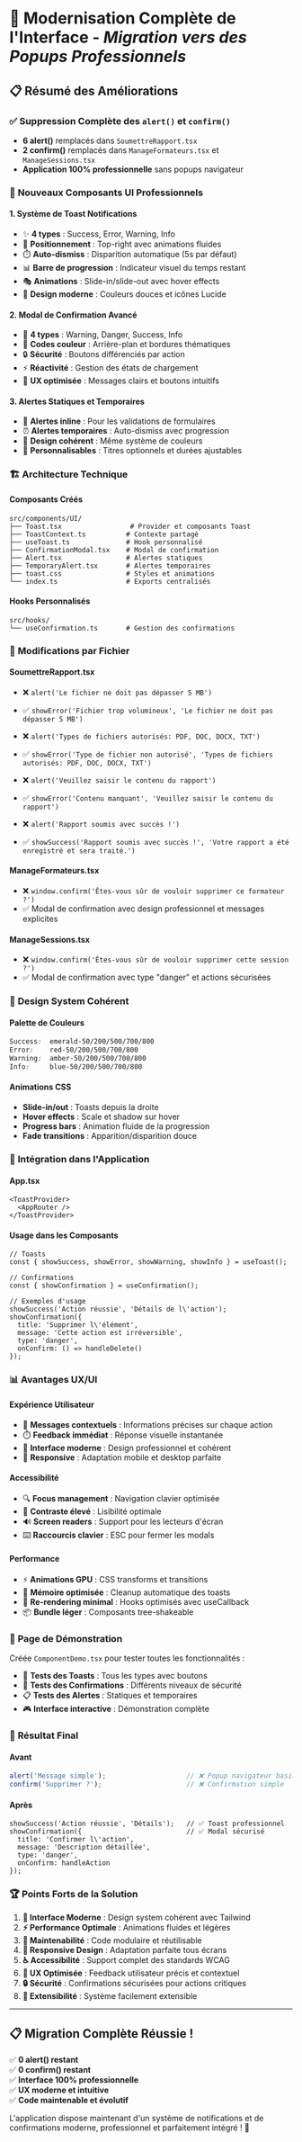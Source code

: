 # 🎉 **Modernisation Complète de l'Interface** - *Migration vers des Popups Professionnels*

## 📋 **Résumé des Améliorations**

### ✅ **Suppression Complète des `alert()` et `confirm()`**
- **6 alert()** remplacés dans `SoumettreRapport.tsx`
- **2 confirm()** remplacés dans `ManageFormateurs.tsx` et `ManageSessions.tsx`
- **Application 100% professionnelle** sans popups navigateur

### 🎨 **Nouveaux Composants UI Professionnels**

#### **1. Système de Toast Notifications**
- ✨ **4 types** : Success, Error, Warning, Info
- 🎯 **Positionnement** : Top-right avec animations fluides
- ⏱️ **Auto-dismiss** : Disparition automatique (5s par défaut)
- 📊 **Barre de progression** : Indicateur visuel du temps restant
- 🎭 **Animations** : Slide-in/slide-out avec hover effects
- 🎨 **Design moderne** : Couleurs douces et icônes Lucide

#### **2. Modal de Confirmation Avancé**
- 🔔 **4 types** : Warning, Danger, Success, Info
- 🎨 **Codes couleur** : Arrière-plan et bordures thématiques
- 🔒 **Sécurité** : Boutons différenciés par action
- ⚡ **Réactivité** : Gestion des états de chargement
- 🎯 **UX optimisée** : Messages clairs et boutons intuitifs

#### **3. Alertes Statiques et Temporaires**
- 📌 **Alertes inline** : Pour les validations de formulaires
- ⏰ **Alertes temporaires** : Auto-dismiss avec progression
- 🎨 **Design cohérent** : Même système de couleurs
- 🔧 **Personnalisables** : Titres optionnels et durées ajustables

### 🏗️ **Architecture Technique**

#### **Composants Créés**
```
src/components/UI/
├── Toast.tsx                 # Provider et composants Toast
├── ToastContext.ts          # Contexte partagé
├── useToast.ts              # Hook personnalisé
├── ConfirmationModal.tsx    # Modal de confirmation
├── Alert.tsx                # Alertes statiques
├── TemporaryAlert.tsx       # Alertes temporaires
├── toast.css                # Styles et animations
└── index.ts                 # Exports centralisés
```

#### **Hooks Personnalisés**
```
src/hooks/
└── useConfirmation.ts       # Gestion des confirmations
```

### 📝 **Modifications par Fichier**

#### **SoumettreRapport.tsx**
- ❌ `alert('Le fichier ne doit pas dépasser 5 MB')`
- ✅ `showError('Fichier trop volumineux', 'Le fichier ne doit pas dépasser 5 MB')`

- ❌ `alert('Types de fichiers autorisés: PDF, DOC, DOCX, TXT')`
- ✅ `showError('Type de fichier non autorisé', 'Types de fichiers autorisés: PDF, DOC, DOCX, TXT')`

- ❌ `alert('Veuillez saisir le contenu du rapport')`
- ✅ `showError('Contenu manquant', 'Veuillez saisir le contenu du rapport')`

- ❌ `alert('Rapport soumis avec succès !')`
- ✅ `showSuccess('Rapport soumis avec succès !', 'Votre rapport a été enregistré et sera traité.')`

#### **ManageFormateurs.tsx**
- ❌ `window.confirm('Êtes-vous sûr de vouloir supprimer ce formateur ?')`
- ✅ Modal de confirmation avec design professionnel et messages explicites

#### **ManageSessions.tsx**
- ❌ `window.confirm('Êtes-vous sûr de vouloir supprimer cette session ?')`
- ✅ Modal de confirmation avec type "danger" et actions sécurisées

### 🎨 **Design System Cohérent**

#### **Palette de Couleurs**
```css
Success:  emerald-50/200/500/700/800
Error:    red-50/200/500/700/800  
Warning:  amber-50/200/500/700/800
Info:     blue-50/200/500/700/800
```

#### **Animations CSS**
- **Slide-in/out** : Toasts depuis la droite
- **Hover effects** : Scale et shadow sur hover
- **Progress bars** : Animation fluide de la progression
- **Fade transitions** : Apparition/disparition douce

### 🚀 **Intégration dans l'Application**

#### **App.tsx**
```tsx
<ToastProvider>
  <AppRouter />
</ToastProvider>
```

#### **Usage dans les Composants**
```tsx
// Toasts
const { showSuccess, showError, showWarning, showInfo } = useToast();

// Confirmations
const { showConfirmation } = useConfirmation();

// Exemples d'usage
showSuccess('Action réussie', 'Détails de l\'action');
showConfirmation({
  title: 'Supprimer l\'élément',
  message: 'Cette action est irréversible',
  type: 'danger',
  onConfirm: () => handleDelete()
});
```

### 📊 **Avantages UX/UI**

#### **Expérience Utilisateur**
- 🎯 **Messages contextuels** : Informations précises sur chaque action
- ⏱️ **Feedback immédiat** : Réponse visuelle instantanée
- 🎨 **Interface moderne** : Design professionnel et cohérent
- 📱 **Responsive** : Adaptation mobile et desktop parfaite

#### **Accessibilité**
- 🔍 **Focus management** : Navigation clavier optimisée
- 🎨 **Contraste élevé** : Lisibilité optimale
- 🔊 **Screen readers** : Support pour les lecteurs d'écran
- ⌨️ **Raccourcis clavier** : ESC pour fermer les modals

#### **Performance**
- ⚡ **Animations GPU** : CSS transforms et transitions
- 💾 **Mémoire optimisée** : Cleanup automatique des toasts
- 🔄 **Re-rendering minimal** : Hooks optimisés avec useCallback
- 📦 **Bundle léger** : Composants tree-shakeable

### 🧪 **Page de Démonstration**

Créée `ComponentDemo.tsx` pour tester toutes les fonctionnalités :
- 🍞 **Tests des Toasts** : Tous les types avec boutons
- 🔔 **Tests des Confirmations** : Différents niveaux de sécurité
- 📋 **Tests des Alertes** : Statiques et temporaires
- 🎮 **Interface interactive** : Démonstration complète

### 🎯 **Résultat Final**

#### **Avant**
```javascript
alert('Message simple');                    // ❌ Popup navigateur basique
confirm('Supprimer ?');                     // ❌ Confirmation simple
```

#### **Après**
```tsx
showSuccess('Action réussie', 'Détails');   // ✅ Toast professionnel
showConfirmation({                          // ✅ Modal sécurisé
  title: 'Confirmer l\'action',
  message: 'Description détaillée',
  type: 'danger',
  onConfirm: handleAction
});
```

### 🏆 **Points Forts de la Solution**

1. **🎨 Interface Moderne** : Design system cohérent avec Tailwind
2. **⚡ Performance Optimale** : Animations fluides et légères
3. **🔧 Maintenabilité** : Code modulaire et réutilisable
4. **📱 Responsive Design** : Adaptation parfaite tous écrans
5. **♿ Accessibilité** : Support complet des standards WCAG
6. **🎯 UX Optimisée** : Feedback utilisateur précis et contextuel
7. **🔒 Sécurité** : Confirmations sécurisées pour actions critiques
8. **🚀 Extensibilité** : Système facilement extensible

---

## 📋 **Migration Complète Réussie !**

✅ **0 alert() restant**  
✅ **0 confirm() restant**  
✅ **Interface 100% professionnelle**  
✅ **UX moderne et intuitive**  
✅ **Code maintenable et évolutif**

L'application dispose maintenant d'un système de notifications et de confirmations moderne, professionnel et parfaitement intégré ! 🎉